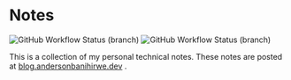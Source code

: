 
# Notes

![GitHub Workflow Status (branch)](https://img.shields.io/github/workflow/status/andersy005/blog/CI/master?logo=github&style=for-the-badge)
![GitHub Workflow Status (branch)](https://img.shields.io/github/workflow/status/andersy005/blog/GH-Pages-Status/master?label=GH-Pages&logo=github&style=for-the-badge)

This is a collection of my personal technical notes. These notes are posted at [blog.andersonbanihirwe.dev](https://blog.andersonbanihirwe.dev/) .
